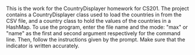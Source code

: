 This is the work for the CountryDisplayer homework for CS201. 
The project contains a CountryDisplayer class used to load the countries in from the CSV file, and a country class to hold the values of the countries in a HashMap.
To use the program, enter the file name and the mode: "max" or "name" as the first and second argument respectively for the command line.
Then, follow the instructions given by the prompt. Make sure that the indicator is written accurately.
